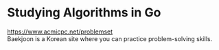 # Studying Algorithms in Go

https://www.acmicpc.net/problemset
<br>
Baekjoon is a Korean site where you can practice problem-solving skills.